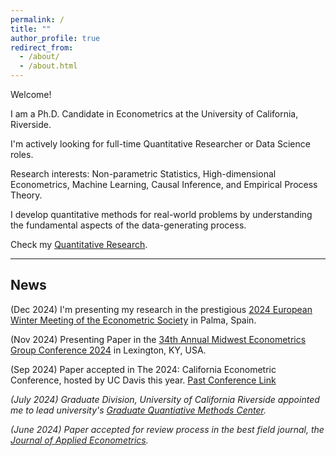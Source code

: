 ```yaml
---
permalink: /
title: ""
author_profile: true
redirect_from: 
  - /about/
  - /about.html
---
```


Welcome!

I am a Ph.D. Candidate in Econometrics at the University of California, Riverside.

I'm actively looking for full-time Quantitative Researcher or Data Science roles.

Research interests: Non-parametric Statistics, High-dimensional Econometrics, Machine Learning, Causal Inference, and Empirical Process Theory. 

I develop quantitative methods for real-world problems by understanding the fundamental aspects of the data-generating process.

Check my <a href="http://thetherajveer.github.io/research/" target="_blank" rel="noopener noreferrer">Quantitative Research</a>.


****
## News

<link rel="stylesheet" href="https://cdnjs.cloudflare.com/ajax/libs/font-awesome/6.0.0-beta3/css/all.min.css">

<!-- Line with three stars -->
<i class="fas fa-star flashing"></i> <i class="fas fa-star flashing"></i> <i class="fas fa-star flashing"></i>(Dec 2024)  I'm presenting my research in the prestigious [2024 European Winter Meeting of the Econometric Society](https://www.econometricsociety.org/regional-activities/schedule/2024/12/16/2024-European-Winter-Meeting-Palma-de-Majorca-Spain) in Palma, Spain. 

</i> <i class="fas fa-star flashing"></i> <i class="fas fa-star flashing"></i>(Nov 2024) Presenting Paper in the [34th Annual Midwest Econometrics Group Conference 2024](https://gatton.uky.edu/meg2024) in Lexington, KY, USA. 

<i class="fas fa-star flashing"></i> <i class="fas fa-star flashing"></i> <i class="fas fa-star flashing"></i>(Sep 2024) Paper accepted in The 2024: California Econometric Conference, hosted by UC Davis this year. [Past Conference Link](https://www.gsb.stanford.edu/faculty-research/faculty/conferences/california-econometrics) 

<!-- First line with three stars -->
<i class="fas fa-star flashing"><i class="fas fa-star flashing"></i> <i class="fas fa-star flashing"></i>(July 2024) Graduate Division, University of California Riverside appointed me to lead university's [Graduate Quantiative Methods Center](https://gradquant.ucr.edu/).


<!-- First line with four stars -->
<i class="fas fa-star flashing"><i class="fas fa-star flashing"><i class="fas fa-star flashing"><i class="fas fa-star flashing"></i> <i class="fas fa-star flashing"></i>(June 2024) Paper accepted for review process in the best field journal, the [Journal of Applied Econometrics](https://onlinelibrary.wiley.com/journal/10991255).


<style>
  .flashing {
    animation: flash 1s infinite;
  }
  @keyframes flash {
    0% { opacity: 1; }
    50% { opacity: 0.5; }
    100% { opacity: 1; }
  }
</style>
